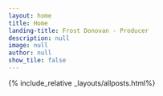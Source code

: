 ```yaml
---
layout: home
title: Home
landing-title: Frost Donovan - Producer
description: null
image: null
author: null
show_tile: false
---
```


{% include_relative _layouts/allposts.html%}
